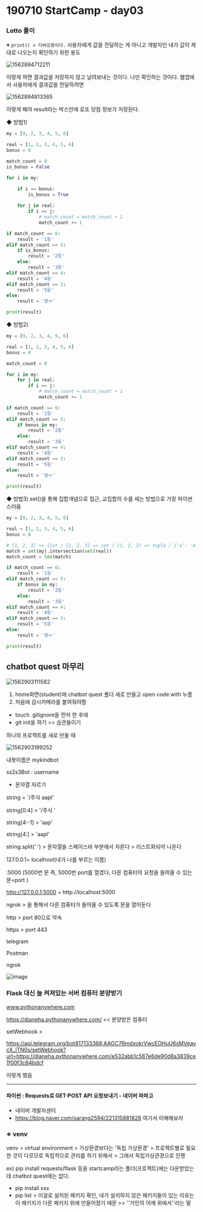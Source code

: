 # 190710 StartCamp - day03



### Lotto 풀이

※ ``print() > 디버깅용이다.`` 사용자에게 값을 전달하는 게 아니고 개발자인 내가 값이 제대로 나오는지 확인하기 위한 용도



![1562894712211](C:\Users\student\AppData\Roaming\Typora\typora-user-images\1562894712211.png)

이렇게 하면 결과값을 저장하지 않고 날려보내는 것이다. 나만 확인하는 것이다. 웹앱에서 사용자에게 결과값을 전달하려면

![1562894813365](C:\Users\student\AppData\Roaming\Typora\typora-user-images\1562894813365.png)

이렇게 해야 result라는 박스안에 로또 당첨 정보가 저장된다.



◆ 방법1) 

```python
my = [9, 2, 3, 4, 5, 6]

real = [1, 2, 3, 4, 5, 6]
bonus = 8

match_count = 0
is_bonus = False

for i in my:

    if i == bonus:
        is_bonus = True
        
    for j in real:
        if i == j:
            # match_count = match_count + 1
            match_count += 1

if match_count == 6:
    result = '1등'
elif match_count == 5:
    if is_bonus:
        result = '2등'
    else:
        result = '3등'
elif match_count == 4:
    result = '4등'
elif match_count == 3:
    result = '5등'
else:
    result = '꽝ㅠ'

print(result)
```



◆ 방법2)

```python
my = [9, 2, 3, 4, 5, 6]

real = [1, 2, 3, 4, 5, 6]
bonus = 8

match_count = 0

for i in my:
    for j in real:
        if i == j:
            # match_count = match_count + 1
            match_count += 1

if match_count == 6:
    result = '1등'
elif match_count == 5:
    if bonus in my:
        result = '2등'
    else:
        result = '3등'
elif match_count == 4:
    result = '4등'
elif match_count == 3:
    result = '5등'
else:
    result = '꽝ㅠ'

print(result)
```



◆ 방법3)  set()을 통해 집합개념으로 접근,  교집합의 수를 세는 방법으로 가장 파이썬스러움

```python
my = [9, 2, 3, 4, 5, 6]

real = [1, 2, 3, 4, 5, 6]
bonus = 8

# [1, 2, 3] => list / {1, 2, 3} => set / (1, 2, 3) => tuple / {'a': 'A'} => dict
match = set(my).intersection(set(real))
match_count = len(match)

if match_count == 6:
    result = '1등'
elif match_count == 5:
    if bonus in my:
        result = '2등'
    else:
        result = '3등'
elif match_count == 4:
    result = '4등'
elif match_count == 3:
    result = '5등'
else:
    result = '꽝ㅠ'

print(result)
```



## chatbot quest 마무리

![1562903111582](C:\Users\student\AppData\Roaming\Typora\typora-user-images\1562903111582.png)

1. home화면(student)에 chatbot quest 폴더 새로 만들고 open code with 누름
2. 처음에 감시카메라를 붙여줘야함 

- touch .gitignore을 먼저 한 후에
- git init을 하기 >> 습관들이기

하나의 프로젝트를 새로 만들 때

![1562903199252](C:\Users\student\AppData\Roaming\Typora\typora-user-images\1562903199252.png)



내봇이름은 mykindbot

ss2s3Bot : username



- 문자열 자르기

string = '/주식 aapl'

string[0:4] > '/주식 '

string[4:-1] > 'aap'

string[4:] > 'aapl'



string.split(' ') > 문자열을 스페이스바 부분에서 자른다 > 리스트화되어 나온다





127.0.0.1= localhost(내가 나를 부르는 이름)

:5000 (5000번 문 즉, 5000번 port를 열겠다, 다른 컴퓨터의 요청을 들여올 수 있는 문=port )

http://127.0.0.1:5000 = http://localhost:5000

ngrok > 을 통해서 다른 컴퓨터가 들어올 수 있도록 문을 열어둔다



http >  port 80으로 약속

https > port 443





telegram

Postman

ngrok

![image](C:\Users\student\Downloads\image.png)



### Flask 대신 늘 켜져있는 서버 컴퓨터 분양받기

www.pythonanywhere.com 

https://dianeha.pythonanywhere.com/ << 분양받은 컴퓨터

setWebhook >

https://api.telegram.org/bot817133368:AAGC7RmdxokrVwcEOHuU6sMVeavcX_lTN0s/setWebhook?url=https://dianeha.pythonanywhere.com/e532abb1c567e6de90d8a3839ce1f00f3c84bdcf

이렇게 했음



-----------------------------------------------------------------------------------------------------------------------------------------

#### 파이썬 : Requests로 GET∙POST API 요청보내기 - 네이버 파파고 

- 네이버 개발자센터
- https://blog.naver.com/sarang2594/221315881828 여기서 이해해보자



### ※ venv

venv > virtual environment > 가상환경보다는 '독립 가상환경' > 프로젝트별로 필요한 것이 다르므로 독립적으로 관리를 하기 위해서 > 그래서 독립가상관경으로 진행

ex) pip install requests/flask 등을 startcamp라는 폴더(프로젝트)에는 다운받았는데 chatbot quest에는 없다.

- pip install xxx
- pip list > 이걸로 설치된 패키지 확인, 내가 설치하지 않은 패키지들이 있는 이유는 이 패키지가 다른 패키지 위에 만들어졌기 때문 >>  ''거인의 어깨 위에서''라는 말